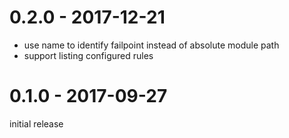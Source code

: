# 0.2.0 - 2017-12-21

- use name to identify failpoint instead of absolute module path
- support listing configured rules

# 0.1.0 - 2017-09-27

initial release
